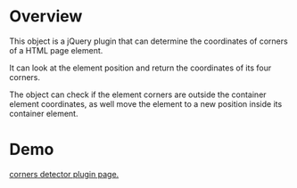 <h1>Overview</h1>
This object is a jQuery plugin that can determine the coordinates of corners of a HTML page element.

It can look at the element position and return the coordinates of its four corners.

The object can check if the element corners are outside the container element coordinates, as well move the element to a new position inside its container element.

<h1>Demo</h1>
<a href="http://demo.thinkingmik.com/jquery/cornersdetector" title="demo">corners detector plugin page.</a>

